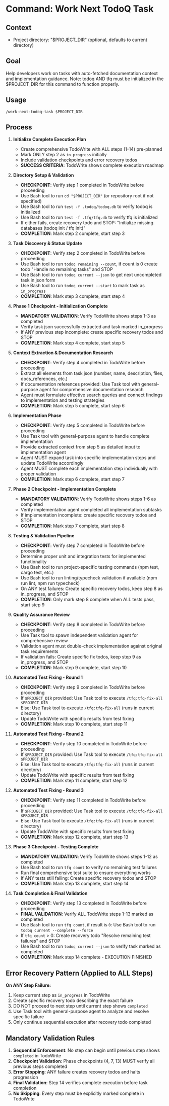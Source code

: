 # Command: Work Next TodoQ Task

## Context

- Project directory: "$PROJECT_DIR" (optional, defaults to current directory)

## Goal
Help developers work on tasks with auto-fetched documentation context and implementation guidance. Note: todoq AND tfq must be initialized in the $PROJECT_DIR for this command to function properly.

## Usage
```
/work-next-todoq-task $PROJECT_DIR
```

## Process

1. **Initialize Complete Execution Plan**
   - Create comprehensive TodoWrite with ALL steps (1-14) pre-planned
   - Mark ONLY step 2 as `in_progress` initially
   - Include validation checkpoints and error recovery todos
   - **SUCCESS CRITERIA**: TodoWrite shows complete execution roadmap

2. **Directory Setup & Validation**
   - **CHECKPOINT**: Verify step 1 completed in TodoWrite before proceeding
   - Use Bash tool to run `cd "$PROJECT_DIR"` (or repository root if not specified)
   - Use Bash tool to run `test -f .todoq/todoq.db` to verify todoq is initialized
   - Use Bash tool to run `test -f .tfq/tfq.db` to verify tfq is initialized
   - If either fails, create recovery todo and STOP: "Initialize missing databases (todoq init / tfq init)"
   - **COMPLETION**: Mark step 2 complete, start step 3

3. **Task Discovery & Status Update**
   - **CHECKPOINT**: Verify step 2 completed in TodoWrite before proceeding
   - Use Bash tool to run `todoq remaining --count`, if count is 0 create todo "Handle no remaining tasks" and STOP
   - Use Bash tool to run `todoq current --json` to get next uncompleted task in json form
   - Use Bash tool to run `todoq current --start` to mark task as `in_progress`
   - **COMPLETION**: Mark step 3 complete, start step 4

4. **Phase 1 Checkpoint - Initialization Complete**
   - **MANDATORY VALIDATION**: Verify TodoWrite shows steps 1-3 as completed
   - Verify task json successfully extracted and task marked in_progress
   - If ANY previous step incomplete: create specific recovery todos and STOP
   - **COMPLETION**: Mark step 4 complete, start step 5

5. **Context Extraction & Documentation Research**
   - **CHECKPOINT**: Verify step 4 completed in TodoWrite before proceeding
   - Extract all elements from task json (number, name, description, files, docs_references, etc.)
   - If documentation references provided: Use Task tool with general-purpose agent for comprehensive documentation research
   - Agent must formulate effective search queries and connect findings to implementation and testing strategies
   - **COMPLETION**: Mark step 5 complete, start step 6

6. **Implementation Phase**
   - **CHECKPOINT**: Verify step 5 completed in TodoWrite before proceeding
   - Use Task tool with general-purpose agent to handle complete implementation
   - Provide extracted context from step 5 as detailed input to implementation agent
   - Agent MUST expand task into specific implementation steps and update TodoWrite accordingly
   - Agent MUST complete each implementation step individually with proper validation
   - **COMPLETION**: Mark step 6 complete, start step 7

7. **Phase 2 Checkpoint - Implementation Complete**
   - **MANDATORY VALIDATION**: Verify TodoWrite shows steps 1-6 as completed
   - Verify implementation agent completed all implementation subtasks
   - If implementation incomplete: create specific recovery todos and STOP
   - **COMPLETION**: Mark step 7 complete, start step 8

8. **Testing & Validation Pipeline**
   - **CHECKPOINT**: Verify step 7 completed in TodoWrite before proceeding
   - Determine proper unit and integration tests for implemented functionality
   - Use Bash tool to run project-specific testing commands (npm test, cargo test, etc.)
   - Use Bash tool to run linting/typecheck validation if available (npm run lint, npm run typecheck)
   - On ANY test failures: Create specific recovery todos, keep step 8 as in_progress, and STOP
   - **COMPLETION**: Only mark step 8 complete when ALL tests pass, start step 9

9. **Quality Assurance Review**
   - **CHECKPOINT**: Verify step 8 completed in TodoWrite before proceeding
   - Use Task tool to spawn independent validation agent for comprehensive review
   - Validation agent must double-check implementation against original task requirements
   - If validation fails: Create specific fix todos, keep step 9 as in_progress, and STOP
   - **COMPLETION**: Mark step 9 complete, start step 10

10. **Automated Test Fixing - Round 1**
    - **CHECKPOINT**: Verify step 9 completed in TodoWrite before proceeding
    - If `$PROJECT_DIR` provided: Use Task tool to execute `/tfq:tfq-fix-all $PROJECT_DIR`
    - Else: Use Task tool to execute `/tfq:tfq-fix-all` (runs in current directory)
    - Update TodoWrite with specific results from test fixing
    - **COMPLETION**: Mark step 10 complete, start step 11

11. **Automated Test Fixing - Round 2**
    - **CHECKPOINT**: Verify step 10 completed in TodoWrite before proceeding
    - If `$PROJECT_DIR` provided: Use Task tool to execute `/tfq:tfq-fix-all $PROJECT_DIR`
    - Else: Use Task tool to execute `/tfq:tfq-fix-all` (runs in current directory)
    - Update TodoWrite with specific results from test fixing
    - **COMPLETION**: Mark step 11 complete, start step 12

12. **Automated Test Fixing - Round 3**
    - **CHECKPOINT**: Verify step 11 completed in TodoWrite before proceeding
    - If `$PROJECT_DIR` provided: Use Task tool to execute `/tfq:tfq-fix-all $PROJECT_DIR`
    - Else: Use Task tool to execute `/tfq:tfq-fix-all` (runs in current directory)
    - Update TodoWrite with specific results from test fixing
    - **COMPLETION**: Mark step 12 complete, start step 13

13. **Phase 3 Checkpoint - Testing Complete**
    - **MANDATORY VALIDATION**: Verify TodoWrite shows steps 1-12 as completed
    - Use Bash tool to run `tfq count` to verify no remaining test failures
    - Run final comprehensive test suite to ensure everything works
    - If ANY tests still failing: Create specific recovery todos and STOP
    - **COMPLETION**: Mark step 13 complete, start step 14

14. **Task Completion & Final Validation**
    - **CHECKPOINT**: Verify step 13 completed in TodoWrite before proceeding
    - **FINAL VALIDATION**: Verify ALL TodoWrite steps 1-13 marked as completed
    - Use Bash tool to run `tfq count`, if result is `0`: Use Bash tool to run `todoq current --complete --force`
    - If `tfq count` > 0: Create recovery todo "Resolve remaining test failures" and STOP
    - Use Bash tool to run `todoq current --json` to verify task marked as completed
    - **COMPLETION**: Mark step 14 complete - EXECUTION FINISHED

## Error Recovery Pattern (Applied to ALL Steps)

**On ANY Step Failure:**
1. Keep current step as `in_progress` in TodoWrite
2. Create specific recovery todo describing the exact failure
3. DO NOT proceed to next step until current step shows `completed`
4. Use Task tool with general-purpose agent to analyze and resolve specific failure
5. Only continue sequential execution after recovery todo completed

## Mandatory Validation Rules

1. **Sequential Enforcement**: No step can begin until previous step shows `completed` in TodoWrite
2. **Checkpoint Validation**: Phase checkpoints (4, 7, 13) MUST verify all previous steps completed
3. **Error Stopping**: ANY failure creates recovery todos and halts progression
4. **Final Validation**: Step 14 verifies complete execution before task completion
5. **No Skipping**: Every step must be explicitly marked complete in TodoWrite


